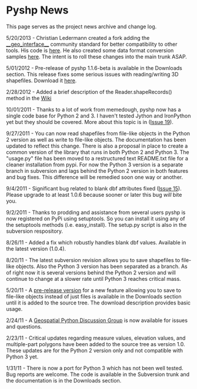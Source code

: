 # Pyshp News #

This page serves as the project news archive and change log.

5/20/2013 - Christian Ledermann created a fork adding the  [\_\_geo\_interface\_\_](https://gist.github.com/sgillies/2217756) community standard for better compatibility to other tools.  His code is [here](https://github.com/cleder/pyshp).  He also created some data format conversion samples [here](https://github.com/cleder/geo_file_conv).  The intent is to roll these changes into the main trunk ASAP.

5/01/2012 - Pre-release of pyshp 1.1.6-beta is available in the Downloads section. This release fixes some serious issues with reading/writing 3D shapefiles.  Download it [here](http://pyshp.googlecode.com/files/shapefile-1.1.6-b.py).

2/28/2012 - Added a brief description of the Reader.shapeRecords() method in the [Wiki](http://code.google.com/p/pyshp/wiki/ShapeRecords)

10/01/2011 - Thanks to a lot of work from memedough, pyshp now has a single code base for Python 2 and 3.  I haven't tested Jython and IronPython yet but they should be covered.  More about this topic is in ([Issue 19](https://code.google.com/p/pyshp/issues/detail?id=19)).

9/27/2011 - You can now read shapefiles from file-like objects in the Python 2 version as well as write to file-like objects.  The documentation has been updated to reflect this change.  There is also a proposal in place to create a common version of the library that runs in both Python 2 and Python 3.  The "usage.py" file has been moved to a restructured text README.txt file for a cleaner installation from pypi.  For now the Python 3 version is a separate branch in subversion and lags behind the Python 2 version in both features and bug fixes.  This difference will be remedied soon one way or another.

9/4/2011 - Significant bug related to blank dbf attributes fixed ([Issue 15](https://code.google.com/p/pyshp/issues/detail?id=15)).  Please upgrade to at least 1.0.6 because sooner or later this bug _will_ bite you.

9/2/2011 - Thanks to prodding and assistance from several users pyshp is now registered on PyPi using setuptools.  So you can install it using any of the setuptools methods (i.e. easy\_install).  The setup.py script is also in the subversion respository.

8/26/11 - Added a fix which robustly handles blank dbf values.  Available in the latest version (1.0.4).

8/20/11 - The latest subversion revision allows you to save shapefiles to file-like objects. Also the Python 3 version has been separated as a branch. As of right now it is several versions behind the Python 2 version and will continue to change at a slower rate until Python 3 reaches critical mass.

5/20/11 - A [pre-release version](http://code.google.com/p/pyshp/downloads/detail?name=shapefile.py) for a new feature allowing you to save to file-like objects instead of just files is available in the Downloads section until it is added to the source tree. The download description provides basic usage.

2/24/11 - A [Geospatial Python Discussion Group](http://groups.google.com/group/geospatialpython) is now available for issues and questions.

2/23/11 - Critical updates regarding measure values, elevation values, and multiple-part polygons have been added to the source tree as version 1.0.  These updates are for the Python 2 version only and not compatible with Python 3 yet.

1/31/11 - There is now a port for Python 3 which has not been well tested. Bug reports are welcome.  The code is available in the Subversion trunk and the documentation is in the Downloads section.